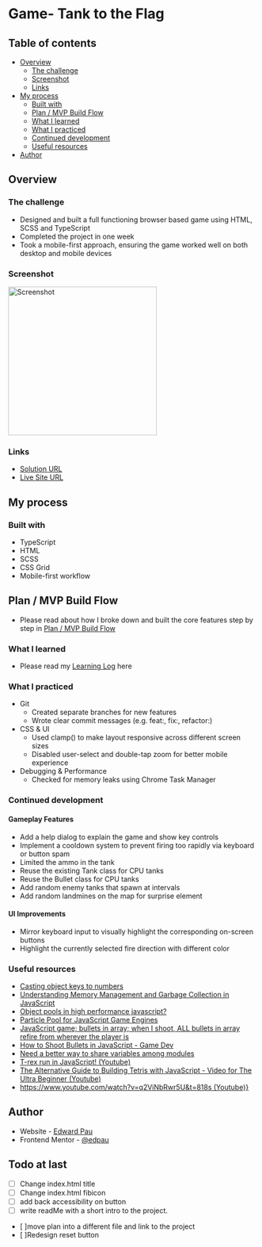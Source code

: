 # Game- Tank to the Flag

## Table of contents

- [Overview](#overview)
  - [The challenge](#the-challenge)
  - [Screenshot](#screenshot)
  - [Links](#links)
- [My process](#my-process)
  - [Built with](#built-with)
  - [Plan / MVP Build Flow ](#plan--mvp-build-flow)
  - [What I learned](#what-i-learned)
  - [What I practiced](#what-i-practiced)
  - [Continued development](#continued-development)
  - [Useful resources](#useful-resources)
- [Author](#author)

## Overview

### The challenge

- Designed and built a full functioning browser based game using HTML, SCSS and TypeScript
- Completed the project in one week
- Took a mobile-first approach, ensuring the game worked well on both desktop and mobile devices

### Screenshot

<img src="./images/screenshot.png" alt="Screenshot" width="300"/>

### Links

- [Solution URL](https://github.com/edpau/no_game)
- [Live Site URL](https://edpau.github.io/no_game/)

## My process

### Built with

- TypeScript
- HTML
- SCSS
- CSS Grid
- Mobile-first workflow

## Plan / MVP Build Flow

- Please read about how I broke down and built the core features step by step in [Plan / MVP Build Flow](./docs/PLAN.md)

### What I learned

- Please read my [Learning Log](./docs/LEARNING.md) here

### What I practiced

- Git
  - Created separate branches for new features
  - Wrote clear commit messages (e.g. feat:, fix:, refactor:)
- CSS & UI
  - Used clamp() to make layout responsive across different screen sizes
  - Disabled user-select and double-tap zoom for better mobile experience
- Debugging & Performance
  - Checked for memory leaks using Chrome Task Manager

### Continued development

#### Gameplay Features

- Add a help dialog to explain the game and show key controls
- Implement a cooldown system to prevent firing too rapidly via keyboard or button spam
- Limited the ammo in the tank
- Reuse the existing Tank class for CPU tanks
- Reuse the Bullet class for CPU tanks
- Add random enemy tanks that spawn at intervals
- Add random landmines on the map for surprise element

#### UI Improvements

- Mirror keyboard input to visually highlight the corresponding on-screen buttons
- Highlight the currently selected fire direction with different color

### Useful resources

- [Casting object keys to numbers](https://www.reddit.com/r/typescript/comments/z61u2d/is_there_a_way_to_avoid_explicitly_casting_object/)
- [Understanding Memory Management and Garbage Collection in JavaScript](https://medium.com/%40aayushpatniya1999/understanding-memory-management-and-garbage-collection-in-javascript-%EF%B8%8F-27e2723f9a2)
- [Object pools in high performance javascript?](https://stackoverflow.com/questions/8410667/object-pools-in-high-performance-javascript)
- [Particle Pool for JavaScript Game Engines](https://www.youtube.com/watch?v=9dp0mAc2vvY)
- [JavaScript game; bullets in array; when I shoot, ALL bullets in array refire from wherever the player is](https://stackoverflow.com/questions/16617525/javascript-game-bullets-in-array-when-i-shoot-all-bullets-in-array-refire-fro)
- [How to Shoot Bullets in JavaScript - Game Dev](https://www.youtube.com/watch?v=i7FzA4NavDs)
- [Need a better way to share variables among modules](https://www.reddit.com/r/learnjavascript/comments/1dv0qnp/need_a_better_way_to_share_variables_among_modules/)
- [T-rex run in JavaScript! (Youtube)](https://www.youtube.com/watch?v=OnkimGiEkb4)
- [The Alternative Guide to Building Tetris with JavaScript - Video for The Ultra Beginner (Youtube)](https://www.youtube.com/watch?v=w1JJfK09ujQ)
- [https://www.youtube.com/watch?v=q2ViNbRwr5U&t=818s (Youtube)}](https://www.youtube.com/watch?v=q2ViNbRwr5U&t=818s)

## Author

- Website - [Edward Pau](https://www.edpau.me)
- Frontend Mentor - [@edpau](https://www.frontendmentor.io/profile/edpau)

## Todo at last

- [ ] Change index.html title
- [ ] Change index.html fibicon
- [ ] add back accessibility on button
- [ ] write readMe with a short intro to the project.
- [ ]move plan into a different file and link to the project
- [ ]Redesign reset button

